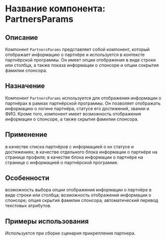 # Название компонента: PartnersParams

## Описание

Компонент `PartnersParams` представляет собой компонент, который отображает информацию о партнёре и используется в контексте партнёрской программы. Он имеет опции отображения в виде строки или столбца, а также показа информации о спонсоре и опции сокрытия фамилии спонсора.

## Назначение

Компонент `PartnersParams` используется для отображения информации о партнёрах в рамках партнёрской программы. Он позволяет отображать информацию о логине партнёра, статусе его достижений, звании и ФИО. Кроме того, компонент имеет возможность отображения информации о спонсоре, а также скрытия фамилии спонсора.

## Применение

в качестве списка партнёров с информацией о их статусе и достижениях;
в качестве отдельного блока информации о партнёре на странице профиля;
в качестве блока информации о партнёре на странице с информацией о партнёрской программе.

## Особенности

возможность выбора опции отображения информации о партнёре в виде строки или столбца;
возможность отображения информации о спонсоре;
опция скрытия фамилии спонсора;
автоматический перевод текстовых атрибутов.

## Примеры использования

Используется при сборке сценария прикрепления партнера.
